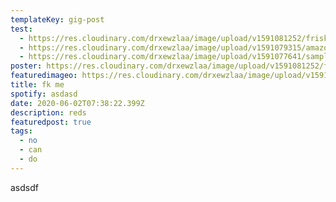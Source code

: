 ```yaml
---
templateKey: gig-post
test:
  - https://res.cloudinary.com/drxewzlaa/image/upload/v1591081252/frisky_tatvld.jpg
  - https://res.cloudinary.com/drxewzlaa/image/upload/v1591079315/amazon-cloudfront_vvhv71.png
  - https://res.cloudinary.com/drxewzlaa/image/upload/v1591077641/sample.jpg
poster: https://res.cloudinary.com/drxewzlaa/image/upload/v1591081252/frisky_tatvld.jpg
featuredimageo: https://res.cloudinary.com/drxewzlaa/image/upload/v1591081252/frisky_tatvld.jpg
title: fk me
spotify: asdasd
date: 2020-06-02T07:38:22.399Z
description: reds
featuredpost: true
tags:
  - no
  - can
  - do
---
```

asdsdf
